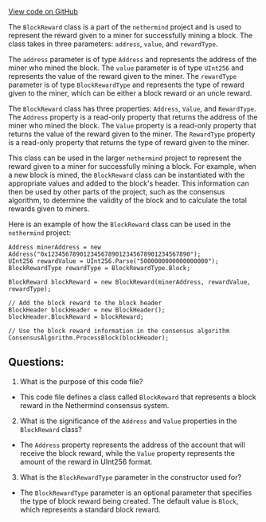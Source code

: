 [View code on GitHub](https://github.com/nethermindeth/nethermind/Nethermind.Consensus/Rewards/BlockReward.cs)

The `BlockReward` class is a part of the `nethermind` project and is used to represent the reward given to a miner for successfully mining a block. The class takes in three parameters: `address`, `value`, and `rewardType`. 

The `address` parameter is of type `Address` and represents the address of the miner who mined the block. The `value` parameter is of type `UInt256` and represents the value of the reward given to the miner. The `rewardType` parameter is of type `BlockRewardType` and represents the type of reward given to the miner, which can be either a block reward or an uncle reward.

The `BlockReward` class has three properties: `Address`, `Value`, and `RewardType`. The `Address` property is a read-only property that returns the address of the miner who mined the block. The `Value` property is a read-only property that returns the value of the reward given to the miner. The `RewardType` property is a read-only property that returns the type of reward given to the miner.

This class can be used in the larger `nethermind` project to represent the reward given to a miner for successfully mining a block. For example, when a new block is mined, the `BlockReward` class can be instantiated with the appropriate values and added to the block's header. This information can then be used by other parts of the project, such as the consensus algorithm, to determine the validity of the block and to calculate the total rewards given to miners. 

Here is an example of how the `BlockReward` class can be used in the `nethermind` project:

```
Address minerAddress = new Address("0x1234567890123456789012345678901234567890");
UInt256 rewardValue = UInt256.Parse("5000000000000000000");
BlockRewardType rewardType = BlockRewardType.Block;

BlockReward blockReward = new BlockReward(minerAddress, rewardValue, rewardType);

// Add the block reward to the block header
BlockHeader blockHeader = new BlockHeader();
blockHeader.BlockReward = blockReward;

// Use the block reward information in the consensus algorithm
ConsensusAlgorithm.ProcessBlock(blockHeader);
```
## Questions: 
 1. What is the purpose of this code file?
- This code file defines a class called `BlockReward` that represents a block reward in the Nethermind consensus system.

2. What is the significance of the `Address` and `Value` properties in the `BlockReward` class?
- The `Address` property represents the address of the account that will receive the block reward, while the `Value` property represents the amount of the reward in UInt256 format.

3. What is the `BlockRewardType` parameter in the constructor used for?
- The `BlockRewardType` parameter is an optional parameter that specifies the type of block reward being created. The default value is `Block`, which represents a standard block reward.